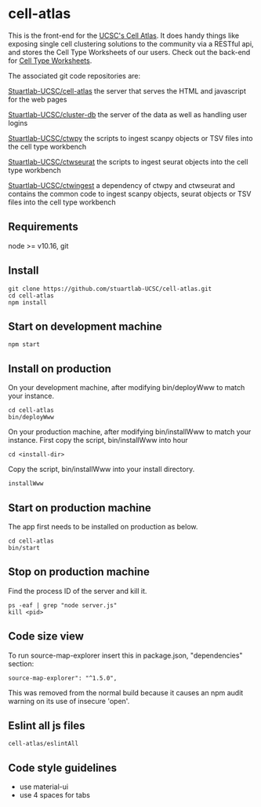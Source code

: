 
# cell-atlas
This is the front-end for the [UCSC's Cell Atlas](https://cellatlas.ucsc.edu/). It does handy
things like exposing single cell clustering solutions
to the community via a RESTful api, and stores the Cell Type Worksheets of our users.
Check out the back-end for 
[Cell Type Worksheets](https://cellatlasapi.ucsc.edu/cell-type).

The associated git code repositories are:

[Stuartlab-UCSC/cell-atlas](https://github.com/Stuartlab-UCSC/cell-atlas)
the server that serves the HTML and javascript for the web pages

[Stuartlab-UCSC/cluster-db](https://github.com/Stuartlab-UCSC/cluster-db)
the server of the data as well as handling user logins

[Stuartlab-UCSC/ctwpy](https://github.com/Stuartlab-UCSC/ctwpy)
the scripts to ingest scanpy objects or TSV files into the cell type workbench

[Stuartlab-UCSC/ctwseurat](https://github.com/Stuartlab-UCSC/ctwseurat)
the scripts to ingest seurat objects into the cell type workbench

[Stuartlab-UCSC/ctwingest](https://github.com/Stuartlab-UCSC/ctwingest)
a dependency of ctwpy and ctwseurat and contains the common code to ingest 
scanpy objects, seurat objects or TSV files into the cell type workbench

## Requirements
node >= v10.16, git

## Install
```
git clone https://github.com/stuartlab-UCSC/cell-atlas.git
cd cell-atlas
npm install
```

## Start on development machine
```
npm start
```

## Install on production
On your development machine, after modifying bin/deployWww to match your instance.
```
cd cell-atlas
bin/deployWww
```
On your production machine, after modifying bin/installWww to match your instance.
First copy the script, bin/installWww into hour 
```
cd <install-dir>
```
Copy the script, bin/installWww into your install directory.
```
installWww
```

## Start on production machine
The app first needs to be installed on production as below.
```
cd cell-atlas
bin/start
```

## Stop on production machine
Find the process ID of the server and kill it.
```
ps -eaf | grep "node server.js"
kill <pid>
```

## Code size view
To run source-map-explorer insert this in package.json,
"dependencies" section:
```
source-map-explorer": "^1.5.0",
```
This was removed from the normal build because it causes an npm audit warning on
its use of insecure 'open'.

## Eslint all js files
```
cell-atlas/eslintAll
```

## Code style guidelines
- use material-ui
- use 4 spaces for tabs
